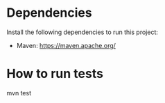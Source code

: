 # Dependencies
Install the following dependencies to run this project:
- Maven: https://maven.apache.org/

# How to run tests
mvn test
